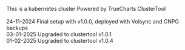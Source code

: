 This is a kubernetes cluster Powered by TrueCharts ClusterTool<br />
<br />
24-11-2024  Final setup with v1.0.0, deployed with Volsync and CNPG backups<br />
03-01-2025  Upgraded to clustertool v1.0.1<br />
01-02-2025  Upgraded to clustertool v1.0.4<br />
